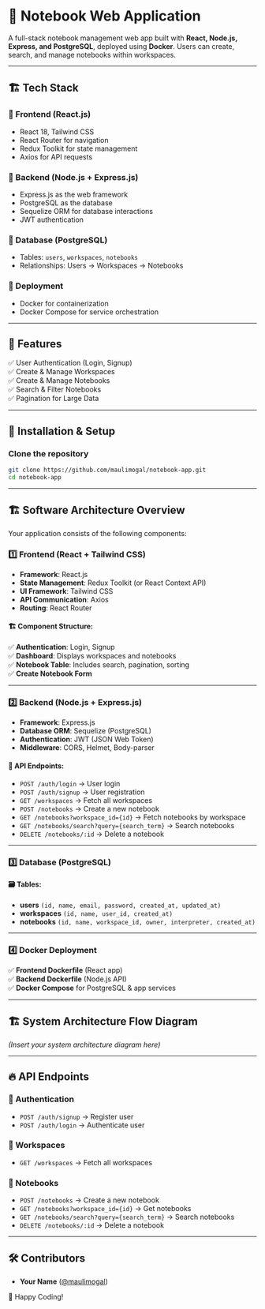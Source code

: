 # 📒 Notebook Web Application  

A full-stack notebook management web app built with **React, Node.js, Express, and PostgreSQL**, deployed using **Docker**. Users can create, search, and manage notebooks within workspaces.

---

## 🏗️ Tech Stack

### 🔹 Frontend (React.js)
- React 18, Tailwind CSS  
- React Router for navigation  
- Redux Toolkit for state management  
- Axios for API requests  

### 🔹 Backend (Node.js + Express.js)
- Express.js as the web framework  
- PostgreSQL as the database  
- Sequelize ORM for database interactions  
- JWT authentication  

### 🔹 Database (PostgreSQL)
- Tables: `users`, `workspaces`, `notebooks`  
- Relationships: Users → Workspaces → Notebooks  

### 🔹 Deployment
- Docker for containerization  
- Docker Compose for service orchestration  

---

## 📜 Features
✅ User Authentication (Login, Signup)  
✅ Create & Manage Workspaces  
✅ Create & Manage Notebooks  
✅ Search & Filter Notebooks  
✅ Pagination for Large Data  

---

## 🚀 Installation & Setup

### Clone the repository
```sh
git clone https://github.com/maulimogal/notebook-app.git
cd notebook-app

```
---

## 🏗️ Software Architecture Overview  

Your application consists of the following components:  

### 1️⃣ Frontend (React + Tailwind CSS)  
- **Framework**: React.js  
- **State Management**: Redux Toolkit (or React Context API)  
- **UI Framework**: Tailwind CSS  
- **API Communication**: Axios  
- **Routing**: React Router  

#### 🏗️ Component Structure:  
✅ **Authentication**: Login, Signup  
✅ **Dashboard**: Displays workspaces and notebooks  
✅ **Notebook Table**: Includes search, pagination, sorting  
✅ **Create Notebook Form**  

---

### 2️⃣ Backend (Node.js + Express.js)  
- **Framework**: Express.js  
- **Database ORM**: Sequelize (PostgreSQL)  
- **Authentication**: JWT (JSON Web Token)  
- **Middleware**: CORS, Helmet, Body-parser  

#### 📌 API Endpoints:  
- `POST /auth/login` → User login  
- `POST /auth/signup` → User registration  
- `GET /workspaces` → Fetch all workspaces  
- `POST /notebooks` → Create a new notebook  
- `GET /notebooks?workspace_id={id}` → Fetch notebooks by workspace  
- `GET /notebooks/search?query={search_term}` → Search notebooks  
- `DELETE /notebooks/:id` → Delete a notebook  

---

### 3️⃣ Database (PostgreSQL)  
#### 🗃️ Tables:  
- **users** `(id, name, email, password, created_at, updated_at)`  
- **workspaces** `(id, name, user_id, created_at)`  
- **notebooks** `(id, name, workspace_id, owner, interpreter, created_at)`  

---

### 4️⃣ Docker Deployment  
✅ **Frontend Dockerfile** (React app)  
✅ **Backend Dockerfile** (Node.js API)  
✅ **Docker Compose** for PostgreSQL & app services

---

## 🏗️ System Architecture Flow Diagram  
 
*(Insert your system architecture diagram here)*

---

## 🔥 API Endpoints  

### 🔹 Authentication  
- `POST /auth/signup` → Register user  
- `POST /auth/login` → Authenticate user  

### 🔹 Workspaces  
- `GET /workspaces` → Fetch all workspaces  

### 🔹 Notebooks  
- `POST /notebooks` → Create a new notebook  
- `GET /notebooks?workspace_id={id}` → Get notebooks  
- `GET /notebooks/search?query={search_term}` → Search notebooks  
- `DELETE /notebooks/:id` → Delete a notebook  

---

## 🛠️ Contributors  
- **Your Name** ([@maulimogal](https://github.com/maulimogal))  

🚀 Happy Coding!  
